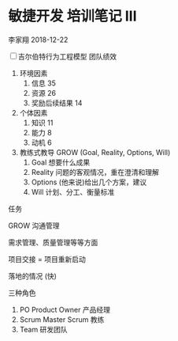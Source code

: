 敏捷开发 培训笔记 III
================
李家翔
2018-12-22

<input type="checkbox" id="checkbox1" class="styled">吉尔伯特行为工程模型 团队绩效

1.  环境因素
    1.  信息 35
    2.  资源 26
    3.  奖励后续结果 14
2.  个体因素
    1.  知识 11
    2.  能力 8
    3.  动机 6
3.  教练式教导 GROW (Goal, Reality, Options, Will)
    1.  Goal 想要什么成果
    2.  Reality 问题的客观情况，重在澄清和理解
    3.  Options (他来说)给出几个方案，建议
    4.  Will 计划、分工、衡量标准

任务

GROW 沟通管理

需求管理、质量管理等等方面

项目交接 = 项目重新启动

落地的情况 (快)

三种角色

1.  PO Product Owner 产品经理
2.  Scrum Master Scrum 教练
3.  Team 研发团队
